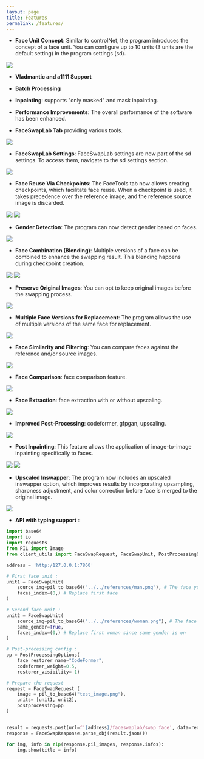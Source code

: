 ```yaml
---
layout: page
title: Features
permalink: /features/
---
```


+ **Face Unit Concept**: Similar to controlNet, the program introduces the concept of a face unit. You can configure up to 10 units (3 units are the default setting) in the program settings (sd).

![](/assets/images/face_units.png)

+ **Vladmantic and a1111 Support**

+ **Batch Processing**

+ **Inpainting**: supports "only masked" and mask inpainting.

+ **Performance Improvements**: The overall performance of the software has been enhanced.

+ **FaceSwapLab Tab**  providing various tools.

![](/assets/images/tab.png)

+ **FaceSwapLab Settings**: FaceSwapLab settings are now part of the sd settings. To access them, navigate to the sd settings section.

![](/assets/images/settings.png)

+ **Face Reuse Via Checkpoints**: The FaceTools tab now allows creating checkpoints, which facilitate face reuse. When a checkpoint is used, it takes precedence over the reference image, and the reference source image is discarded.

![](/assets/images/checkpoints.png)
![](/assets/images/checkpoints_use.png)

+ **Gender Detection**: The program can now detect gender based on faces.

![](/assets/images/gender.png)

+ **Face Combination (Blending)**: Multiple versions of a face can be combined to enhance the swapping result. This blending happens during checkpoint creation.

![](/assets/images/blend_face.png)
![](/assets/images/testein.png)

+ **Preserve Original Images**: You can opt to keep original images before the swapping process.

![](/assets/images/keep_orig.png)

+ **Multiple Face Versions for Replacement**: The program allows the use of multiple versions of the same face for replacement.

![](/assets/images/multiple_face_src.png)

+ **Face Similarity and Filtering**: You can compare faces against the reference and/or source images.

![](/assets/images/similarity.png)

+ **Face Comparison**: face comparison feature.

![](/assets/images/compare.png)

+ **Face Extraction**: face extraction with or without upscaling.

![](/assets/images/extract.png)

+ **Improved Post-Processing**: codeformer, gfpgan, upscaling.

![](/assets/images/post-processing.png)

+ **Post Inpainting**: This feature allows the application of image-to-image inpainting specifically to faces.

![](/assets/images/postinpainting.png)
![](/assets/images/postinpainting_result.png)

+ **Upscaled Inswapper**: The program now includes an upscaled inswapper option, which improves results by incorporating upsampling, sharpness adjustment, and color correction before face is merged to the original image.

![](/assets/images/upscalled_swapper.png)


+ **API with typing support** :

```python
import base64
import io
import requests
from PIL import Image
from client_utils import FaceSwapRequest, FaceSwapUnit, PostProcessingOptions, FaceSwapResponse, pil_to_base64

address = 'http:/127.0.0.1:7860'

# First face unit :
unit1 = FaceSwapUnit(
    source_img=pil_to_base64("../../references/man.png"), # The face you want to use
    faces_index=(0,) # Replace first face
)

# Second face unit :
unit2 = FaceSwapUnit(
    source_img=pil_to_base64("../../references/woman.png"), # The face you want to use
    same_gender=True,
    faces_index=(0,) # Replace first woman since same gender is on
)

# Post-processing config :
pp = PostProcessingOptions(
    face_restorer_name="CodeFormer",
    codeformer_weight=0.5,
    restorer_visibility= 1)

# Prepare the request
request = FaceSwapRequest (
    image = pil_to_base64("test_image.png"),
    units= [unit1, unit2],
    postprocessing=pp
)


result = requests.post(url=f'{address}/faceswaplab/swap_face', data=request.json(), headers={"Content-Type": "application/json; charset=utf-8"})
response = FaceSwapResponse.parse_obj(result.json())

for img, info in zip(response.pil_images, response.infos):
    img.show(title = info)


```